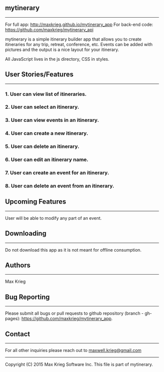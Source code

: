 
## mytinerary
-------------------
For full app: http://maxkrieg.github.io/mytinerary_app
For back-end code: https://github.com/maxkrieg/mytinerary_api

mytinerary is a simple itinerary builder app that allows you to create itineraries for any trip, retreat, conference, etc.  Events can be added with pictures and the output is a nice layout for your itinerary.

All JavaScript lives in the js directory, CSS in styles.

## User Stories/Features
---------------
### 1. User can view list of itineraries.
### 2. User can select an itinerary.
### 3. User can view events in an itinerary.
### 4. User can create a new itinerary.
### 5. User can delete an itinerary.
### 6. User can edit an itinerary name.
### 7. User can create an event for an itinerary.
### 8. User can delete an event from an itinerary.

## Upcoming Features
---------------
User will be able to modify any part of an event.

## Downloading
---------------
Do not download this app as it is not meant for offline consumption.

## Authors
-----------
Max Krieg

## Bug Reporting
-----------------
Please submit all bugs or pull requests to github repository (branch - gh-pages): https://github.com/maxkrieg/mytinerary_app.

## Contact
-----------
For all other inquiries please reach out to maxwell.krieg@gmail.com

---------
Copyright (C) 2015 Max Krieg Software Inc.
This file is part of mytinerary.
